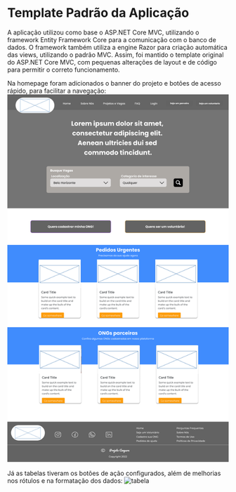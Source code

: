 # Template Padrão da Aplicação

A aplicação utilizou como base o ASP.NET Core MVC, utilizando o framework Entity Framework Core para a comunicação com o banco de dados. O framework também utiliza a engine Razor para criação automática das views, utilizando o padrão MVC. Assim, foi mantido o template original do ASP.NET Core MVC, com pequenas alterações de layout e de código para permitir o correto funcionamento. 

Na homepage foram adicionados o banner do projeto e botões de acesso rápido, para facilitar a navegação:
![home](docs/img/home.png)

Já as tabelas tiveram os botões de ação configurados, além de melhorias nos rótulos e na formatação dos dados:
![tabela](docs/img/tabela.png)

